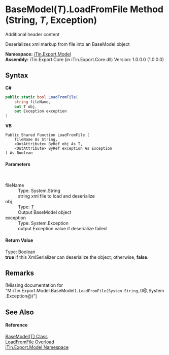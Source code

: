 # BaseModel(*T*).LoadFromFile Method (String, *T*, Exception)
Additional header content 

Deserializes xml markup from file into an BaseModel object

**Namespace:**&nbsp;<a href="N_iTin_Export_Model">iTin.Export.Model</a><br />**Assembly:**&nbsp;iTin.Export.Core (in iTin.Export.Core.dll) Version: 1.0.0.0 (1.0.0.0)

## Syntax

**C#**<br />
``` C#
public static bool LoadFromFile(
	string fileName,
	out T obj,
	out Exception exception
)
```

**VB**<br />
``` VB
Public Shared Function LoadFromFile ( 
	fileName As String,
	<OutAttribute> ByRef obj As T,
	<OutAttribute> ByRef exception As Exception
) As Boolean
```


#### Parameters
&nbsp;<dl><dt>fileName</dt><dd>Type: System.String<br />string xml file to load and deserialize</dd><dt>obj</dt><dd>Type: <a href="T_iTin_Export_Model_BaseModel_1">*T*</a><br />Output BaseModel object</dd><dt>exception</dt><dd>Type: System.Exception<br />output Exception value if deserialize failed</dd></dl>

#### Return Value
Type: Boolean<br /><strong>true</strong> if this XmlSerializer can deserialize the object; otherwise, <strong>false</strong>.

## Remarks
\[Missing <remarks> documentation for "M:iTin.Export.Model.BaseModel`1.LoadFromFile(System.String,`0@,System.Exception@)"\]

## See Also


#### Reference
<a href="T_iTin_Export_Model_BaseModel_1">BaseModel(T) Class</a><br /><a href="Overload_iTin_Export_Model_BaseModel_1_LoadFromFile">LoadFromFile Overload</a><br /><a href="N_iTin_Export_Model">iTin.Export.Model Namespace</a><br />